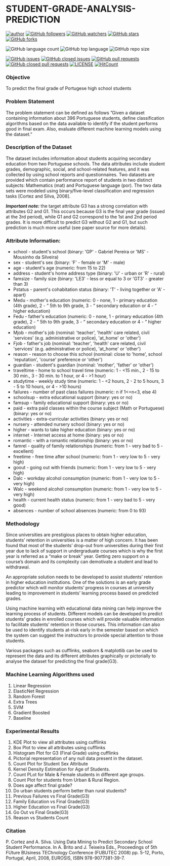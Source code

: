 # STUDENT-GRADE-ANALYSIS-PREDICTION

[![author](https://img.shields.io/badge/author-Abhishek-ff69b4.svg?style=flat-square)](https://www.linkedin.com/in/abhishekmali/)
[![GitHub followers](https://img.shields.io/github/followers/AbhishekMali21?style=social)](https://github.com/AbhishekMali21?tab=followers)
[![GitHub watchers](https://img.shields.io/github/watchers/AbhishekMali21/STUDENT-GRADE-ANALYSIS-PREDICTION?style=social)](https://github.com/AbhishekMali21/STUDENT-GRADE-ANALYSIS-PREDICTION/watchers)
[![GitHub stars](https://img.shields.io/github/stars/AbhishekMali21/STUDENT-GRADE-ANALYSIS-PREDICTION?style=social)](https://github.com/AbhishekMali21/STUDENT-GRADE-ANALYSIS-PREDICTION/stargazers)
[![GitHub forks](https://img.shields.io/github/forks/AbhishekMali21/STUDENT-GRADE-ANALYSIS-PREDICTION?style=social)](https://github.com/AbhishekMali21/STUDENT-GRADE-ANALYSIS-PREDICTION/network/members)

![GitHub language count](https://img.shields.io/github/languages/count/AbhishekMali21/STUDENT-GRADE-ANALYSIS-PREDICTION?style=flat-square)
![GitHub top language](https://img.shields.io/github/languages/top/AbhishekMali21/STUDENT-GRADE-ANALYSIS-PREDICTION?logoColor=9cf&style=flat-square)
![GitHub repo size](https://img.shields.io/github/repo-size/AbhishekMali21/STUDENT-GRADE-ANALYSIS-PREDICTION?logoColor=important&style=flat-square)

[![GitHub issues](https://img.shields.io/github/issues/AbhishekMali21/STUDENT-GRADE-ANALYSIS-PREDICTION?style=flat-square)](https://github.com/AbhishekMali21/STUDENT-GRADE-ANALYSIS-PREDICTION/issues?q=is%3Aopen+is%3Aissue)
[![GitHub closed issues](https://img.shields.io/github/issues-closed/AbhishekMali21/STUDENT-GRADE-ANALYSIS-PREDICTION?style=flat-square)](https://github.com/AbhishekMali21/STUDENT-GRADE-ANALYSIS-PREDICTION/issues?q=is%3Aissue+is%3Aclosed)
[![GitHub pull requests](https://img.shields.io/github/issues-pr/AbhishekMali21/STUDENT-GRADE-ANALYSIS-PREDICTION?logoColor=yellow&style=flat-square)](https://github.com/AbhishekMali21/STUDENT-GRADE-ANALYSIS-PREDICTION/pulls?q=is%3Aopen+is%3Apr)
[![GitHub closed pull requests](https://img.shields.io/github/issues-pr-closed/AbhishekMali21/STUDENT-GRADE-ANALYSIS-PREDICTION?logoColor=yellow&style=flat-square)](https://github.com/AbhishekMali21/STUDENT-GRADE-ANALYSIS-PREDICTION/pulls?q=is%3Apr+is%3Aclosed)
[![LICENSE](https://img.shields.io/dub/l/vibe-d.svg?style=flat-square)](https://github.com/AbhishekMali21/STUDENT-GRADE-ANALYSIS-PREDICTION/blob/master/LICENSE)
[![HitCount](http://hits.dwyl.com/AbhishekMali21/STUDENT-GRADE-ANALYSIS-PREDICTION.svg)](http://hits.dwyl.com/AbhishekMali21/STUDENT-GRADE-ANALYSIS-PREDICTION)

### Objective
To predict the final grade of Portugese high school students

### Problem Statement
The problem statement can be defined as follows ”Given a dataset containing information about 396 Portuguese students, define classification algorithms based on the data available to identify if the student performs good in final exam. Also, evaluate different machine learning models using the dataset.”

### Description of the Dataset
The dataset includes information about students acquiring secondary education from two Portuguese schools. The data attributes include student grades, demographic, social, and school-related features, and it was collected by using school reports and questionnaires. Two datasets are provided which contain performance report of students in two distinct subjects: Mathematics (mat) and Portuguese language (por). The two data sets were modeled using binary/five-level classification and regression tasks [Cortez and Silva, 2008].

***Important note:*** the target attribute G3 has a strong correlation with attributes G2 and G1. This occurs because G3 is the final year grade (issued at the 3rd period), while G1 and G2 correspond to the 1st and 2nd period grades. It is more difficult to predict G3 without G2 and G1, but such prediction is much more useful (see paper source for more details).

### Attribute Information:
* school - student's school (binary: 'GP' - Gabriel Pereira or 'MS' - Mousinho da Silveira)
* sex - student's sex (binary: 'F' - female or 'M' - male)
* age - student's age (numeric: from 15 to 22)
* address - student's home address type (binary: 'U' - urban or 'R' - rural)
* famsize - family size (binary: 'LE3' - less or equal to 3 or 'GT3' - greater than 3)
* Pstatus - parent's cohabitation status (binary: 'T' - living together or 'A' - apart)
* Medu - mother's education (numeric: 0 - none, 1 - primary education (4th grade), 2 - “ 5th to 9th grade, 3 - “ secondary education or 4 - “ higher education)
* Fedu - father's education (numeric: 0 - none, 1 - primary education (4th grade), 2 - “ 5th to 9th grade, 3 - “ secondary education or 4 - “ higher education)
* Mjob - mother's job (nominal: 'teacher', 'health' care related, civil 'services' (e.g. administrative or police), 'at_home' or 'other')
* Fjob - father's job (nominal: 'teacher', 'health' care related, civil 'services' (e.g. administrative or police), 'at_home' or 'other')
* reason - reason to choose this school (nominal: close to 'home', school 'reputation', 'course' preference or 'other')
* guardian - student's guardian (nominal: 'mother', 'father' or 'other')
* traveltime - home to school travel time (numeric: 1 - <15 min., 2 - 15 to 30 min., 3 - 30 min. to 1 hour, or 4 - >1 hour)
* studytime - weekly study time (numeric: 1 - <2 hours, 2 - 2 to 5 hours, 3 - 5 to 10 hours, or 4 - >10 hours)
* failures - number of past class failures (numeric: n if 1<=n<3, else 4)
* schoolsup - extra educational support (binary: yes or no)
* famsup - family educational support (binary: yes or no)
* paid - extra paid classes within the course subject (Math or Portuguese) (binary: yes or no)
* activities - extra-curricular activities (binary: yes or no)
* nursery - attended nursery school (binary: yes or no)
* higher - wants to take higher education (binary: yes or no)
* internet - Internet access at home (binary: yes or no)
* romantic - with a romantic relationship (binary: yes or no)
* famrel - quality of family relationships (numeric: from 1 - very bad to 5 - excellent)
* freetime - free time after school (numeric: from 1 - very low to 5 - very high)
* goout - going out with friends (numeric: from 1 - very low to 5 - very high)
* Dalc - workday alcohol consumption (numeric: from 1 - very low to 5 - very high)
* Walc - weekend alcohol consumption (numeric: from 1 - very low to 5 - very high)
* health - current health status (numeric: from 1 - very bad to 5 - very good)
* absences - number of school absences (numeric: from 0 to 93)


### Methodology
Since universities are prestigious places to obtain higher education, students’ retention in universities is a matter of high concern. It has been found that most of the students’ drop-out from universities during their first year due to lack of support in undergraduate courses which is why the first year is referred as a “make or break” year. Getting zero support on a course’s domain and its complexity can demotivate a student and lead to withdrawal.

An appropriate solution needs to be developed to assist students’ retention in higher education institutions. One of the solutions is an early grade predictor which will monitor students’ progress in courses at university leading to improvement in students’ learning process based on predicted grades. 

Using machine learning with educational data mining can help improve the learning process of students. Different models can be developed to predict students’ grades in enrolled courses which will provide valuable information to facilitate students’ retention in those courses. This information can also be used to identify students at-risk early in the semester based on which the system can suggest the instructors to provide special attention to those students. 

Various packages such as cufflinks, seaborn & matplotlib can be used to represent the data and its different attributes graphically or pictorially to analyse the dataset for predicting the final grade(G3).

### Machine Learning Algorithms used
1. Linear Regression
2. ElasticNet Regression
3. Random Forest
4. Extra Trees
5. SVM
6. Gradient Boosted
7. Baseline

### Experimental Results
1. KDE Plot to view all attributes using cufflinks
2. Box Plot to view all attributes using cufflinks
3. Histogram Plot for G3 (Final Grade) using cufflinks
4. Pictorial representation of any null data present in the dataset.
5. Count Plot for Student Sex Attribute
6. Kernel Density Estimation for Age of Students.
7. Count PLot for Male & Female students in different age groups.
8. Count Plot for students from Urban & Rural Region.
9. Does age affect final grade?
10. Do urban students perform better than rural students?
11. Previous Failures vs Final Grade(G3)
12. Family Education vs Final Grade(G3)
13. Higher Education vs Final Grade(G3)
14. Go Out vs Final Grade(G3)
15. Reason vs Students Count



### Citation
P. Cortez and A. Silva. Using Data Mining to Predict Secondary School Student Performance. In A. Brito and J. Teixeira Eds., Proceedings of 5th FUture BUsiness TEChnology Conference (FUBUTEC 2008) pp. 5-12, Porto, Portugal, April, 2008, EUROSIS, ISBN 978-9077381-39-7.




